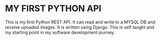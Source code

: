 # MY FIRST PYTHON API

This is my first Python REST API. It can read and write to a MYSQL DB and receive upoaded images. It is written using Django. This is self taught and my starting point in my software development journey. 